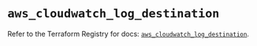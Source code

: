 # `aws_cloudwatch_log_destination`

Refer to the Terraform Registry for docs: [`aws_cloudwatch_log_destination`](https://registry.terraform.io/providers/hashicorp/aws/4.67.0/docs/resources/cloudwatch_log_destination).
